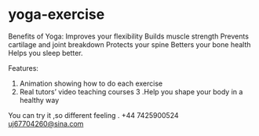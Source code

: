 # yoga-exercise

Benefits of Yoga:  Improves your flexibility Builds muscle strength Prevents cartilage and joint breakdown Protects your spine Betters your bone health Helps you sleep better. 

Features:

1. Animation showing how to do each exercise 
2. Real tutors’ video teaching courses
3 .Help you shape your body in a healthy way


You can try it ,so different feeling .
+44 7425900524 uj67704260@sina.com
